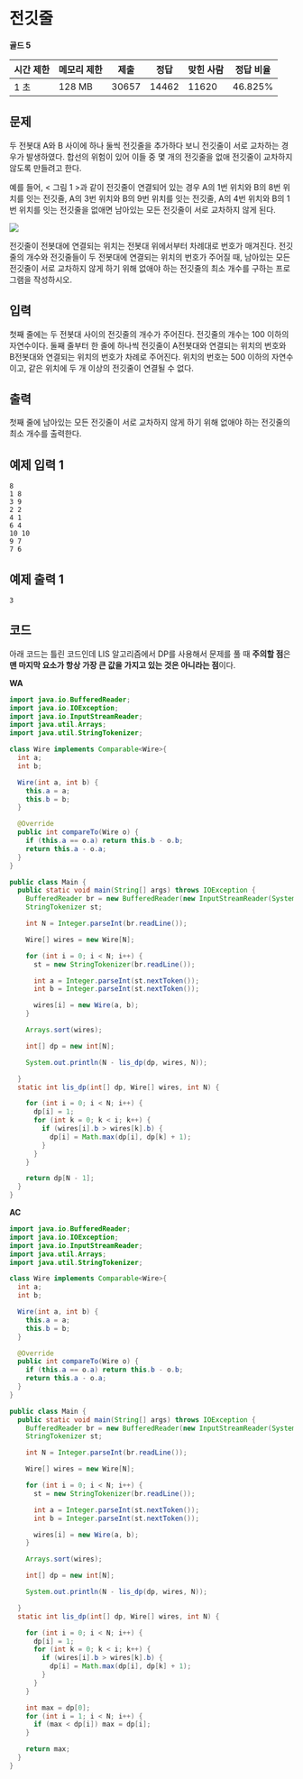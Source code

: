 # 전깃줄

**골드 5**

|시간 제한	|메모리 제한	|제출|	정답	|맞힌 사람	|정답 비율|
|---|---|---|---|---|---|
|1 초|	128 MB|	30657|	14462	|11620	|46.825%|

## 문제 

두 전봇대 A와 B 사이에 하나 둘씩 전깃줄을 추가하다 보니 전깃줄이 서로 교차하는 경우가 발생하였다. 합선의 위험이 있어 이들 중 몇 개의 전깃줄을 없애 전깃줄이 교차하지 않도록 만들려고 한다.

예를 들어, < 그림 1 >과 같이 전깃줄이 연결되어 있는 경우 A의 1번 위치와 B의 8번 위치를 잇는 전깃줄, A의 3번 위치와 B의 9번 위치를 잇는 전깃줄, A의 4번 위치와 B의 1번 위치를 잇는 전깃줄을 없애면 남아있는 모든 전깃줄이 서로 교차하지 않게 된다.

![](https://upload.acmicpc.net/d90221dd-eb80-419f-bdfb-5dd4ebac23af/-/preview/)

전깃줄이 전봇대에 연결되는 위치는 전봇대 위에서부터 차례대로 번호가 매겨진다. 전깃줄의 개수와 전깃줄들이 두 전봇대에 연결되는 위치의 번호가 주어질 때, 남아있는 모든 전깃줄이 서로 교차하지 않게 하기 위해 없애야 하는 전깃줄의 최소 개수를 구하는 프로그램을 작성하시오.

## 입력 

첫째 줄에는 두 전봇대 사이의 전깃줄의 개수가 주어진다. 전깃줄의 개수는 100 이하의 자연수이다. 둘째 줄부터 한 줄에 하나씩 전깃줄이 A전봇대와 연결되는 위치의 번호와 B전봇대와 연결되는 위치의 번호가 차례로 주어진다. 위치의 번호는 500 이하의 자연수이고, 같은 위치에 두 개 이상의 전깃줄이 연결될 수 없다.

## 출력 

첫째 줄에 남아있는 모든 전깃줄이 서로 교차하지 않게 하기 위해 없애야 하는 전깃줄의 최소 개수를 출력한다.

## 예제 입력 1

```
8
1 8
3 9
2 2
4 1
6 4
10 10
9 7
7 6
```

## 예제 출력 1

```
3
```

## 코드 

아래 코드는 틀린 코드인데 LIS 알고리즘에서 DP를 사용해서 문제를 풀 때 **주의할 점**은 **맨 마지막 요소가 항상 가장 큰 값을 가지고 있는 것은 아니라는 점**이다.

**WA**

```java
import java.io.BufferedReader;
import java.io.IOException;
import java.io.InputStreamReader;
import java.util.Arrays;
import java.util.StringTokenizer;

class Wire implements Comparable<Wire>{
  int a;
  int b;

  Wire(int a, int b) {
    this.a = a;
    this.b = b;
  }

  @Override
  public int compareTo(Wire o) {
    if (this.a == o.a) return this.b - o.b;
    return this.a - o.a;
  }
}

public class Main {
  public static void main(String[] args) throws IOException {
    BufferedReader br = new BufferedReader(new InputStreamReader(System.in));
    StringTokenizer st;

    int N = Integer.parseInt(br.readLine());

    Wire[] wires = new Wire[N];

    for (int i = 0; i < N; i++) {
      st = new StringTokenizer(br.readLine());

      int a = Integer.parseInt(st.nextToken());
      int b = Integer.parseInt(st.nextToken());

      wires[i] = new Wire(a, b);
    }

    Arrays.sort(wires);

    int[] dp = new int[N];

    System.out.println(N - lis_dp(dp, wires, N));

  }
  static int lis_dp(int[] dp, Wire[] wires, int N) {

    for (int i = 0; i < N; i++) {
      dp[i] = 1;
      for (int k = 0; k < i; k++) {
        if (wires[i].b > wires[k].b) {
          dp[i] = Math.max(dp[i], dp[k] + 1);
        }
      }
    }

    return dp[N - 1];
  }
}
```

**AC**

```java
import java.io.BufferedReader;
import java.io.IOException;
import java.io.InputStreamReader;
import java.util.Arrays;
import java.util.StringTokenizer;

class Wire implements Comparable<Wire>{
  int a;
  int b;

  Wire(int a, int b) {
    this.a = a;
    this.b = b;
  }

  @Override
  public int compareTo(Wire o) {
    if (this.a == o.a) return this.b - o.b;
    return this.a - o.a;
  }
}

public class Main {
  public static void main(String[] args) throws IOException {
    BufferedReader br = new BufferedReader(new InputStreamReader(System.in));
    StringTokenizer st;

    int N = Integer.parseInt(br.readLine());

    Wire[] wires = new Wire[N];

    for (int i = 0; i < N; i++) {
      st = new StringTokenizer(br.readLine());

      int a = Integer.parseInt(st.nextToken());
      int b = Integer.parseInt(st.nextToken());

      wires[i] = new Wire(a, b);
    }

    Arrays.sort(wires);

    int[] dp = new int[N];

    System.out.println(N - lis_dp(dp, wires, N));

  }
  static int lis_dp(int[] dp, Wire[] wires, int N) {

    for (int i = 0; i < N; i++) {
      dp[i] = 1;
      for (int k = 0; k < i; k++) {
        if (wires[i].b > wires[k].b) {
          dp[i] = Math.max(dp[i], dp[k] + 1);
        }
      }
    }

    int max = dp[0];
    for (int i = 1; i < N; i++) {
      if (max < dp[i]) max = dp[i];
    }

    return max;
  }
}
```